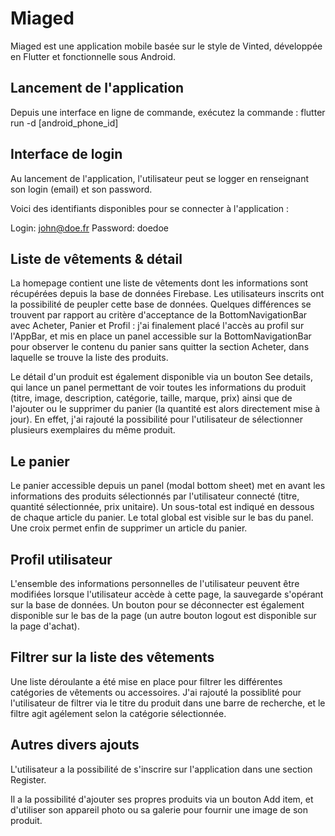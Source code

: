 # Miaged

Miaged est une application mobile basée sur le style de Vinted, développée en Flutter et fonctionnelle sous Android.

## Lancement de l'application

Depuis une interface en ligne de commande, exécutez la commande : flutter run -d [android_phone_id]

## Interface de login

Au lancement de l'application, l'utilisateur peut se logger en renseignant son login (email) et son password.

Voici des identifiants disponibles pour se connecter à l'application :

Login: john@doe.fr
Password: doedoe

## Liste de vêtements & détail

La homepage contient une liste de vêtements dont les informations sont récupérées depuis la base de données Firebase. Les utilisateurs inscrits ont la possibilité de peupler cette base de données. Quelques différences se trouvent par rapport au critère d'acceptance de la BottomNavigationBar avec Acheter, Panier et Profil : j'ai finalement placé l'accès au profil sur l'AppBar, et mis en place un panel accessible sur la BottomNavigationBar pour observer le contenu du panier sans quitter la section Acheter, dans laquelle se trouve la liste des produits.

Le détail d'un produit est également disponible via un bouton See details, qui lance un panel permettant de voir toutes les informations du produit (titre, image, description, catégorie, taille, marque, prix) ainsi que de l'ajouter ou le supprimer du panier (la quantité est alors directement mise à jour). En effet, j'ai rajouté la possibilité pour l'utilisateur de sélectionner plusieurs exemplaires du même produit.

## Le panier

Le panier accessible depuis un panel (modal bottom sheet) met en avant les informations des produits sélectionnés par l'utilisateur connecté (titre, quantité sélectionnée, prix unitaire). Un sous-total est indiqué en dessous de chaque article du panier. Le total global est visible sur le bas du panel. Une croix permet enfin de supprimer un article du panier.

## Profil utilisateur

L'ensemble des informations personnelles de l'utilisateur peuvent être modifiées lorsque l'utilisateur accède à cette page, la sauvegarde s'opérant sur la base de données.
Un bouton pour se déconnecter est également disponible sur le bas de la page (un autre bouton logout est disponible sur la page d'achat).

## Filtrer sur la liste des vêtements

Une liste déroulante a été mise en place pour filtrer les différentes catégories de vêtements ou accessoires. J'ai rajouté la possiblité pour l'utilisateur de filtrer via le titre du produit dans une barre de recherche, et le filtre agit agélement selon la catégorie sélectionnée.

## Autres divers ajouts

L'utilisateur a la possibilité de s'inscrire sur l'application dans une section Register.

Il a la possibilité d'ajouter ses propres produits via un bouton Add item, et d'utiliser son appareil photo ou sa galerie pour fournir une image de son produit.